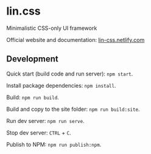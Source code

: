 # lin.css
Minimalistic CSS-only UI framework

Official website and documentation: [lin-css.netlify.com](https://lin-css.netlify.com/)

## Development

Quick start (build code and run server): `npm start`.

Install package dependencies: `npm install`.

Build: `npm run build`.

Build and copy to the site folder: `npm run build:site`.

Run dev server: `npm run serve`.

Stop dev server: `CTRL` + `C`.

Publish to NPM: `npm run publish:npm`.